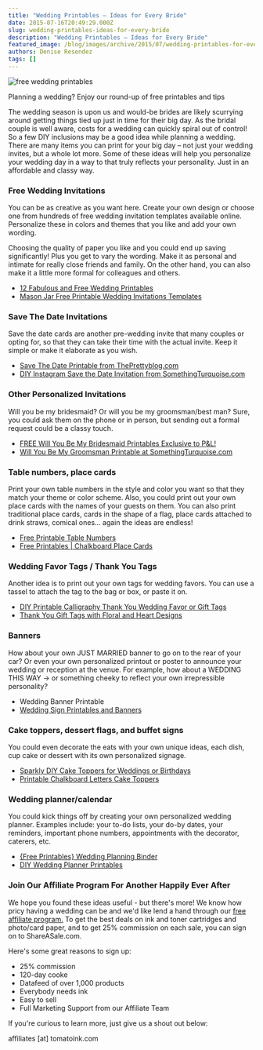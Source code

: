 ```yaml
---
title: "Wedding Printables – Ideas for Every Bride"
date: 2015-07-16T20:49:29.000Z
slug: wedding-printables-ideas-for-every-bride
description: "Wedding Printables – Ideas for Every Bride"
featured_image: /blog/images/archive/2015/07/wedding-printables-for-every-bride.png
authors: Denise Resendez
tags: []
---
```


![free wedding printables ](/blog/images/archive/2015/07/wedding-printables-for-every-bride.png)

Planning a wedding? Enjoy our round-up of free printables and tips

The wedding season is upon us and would-be brides are likely scurrying around getting things tied up just in time for their big day. As the bridal couple is well aware, costs for a wedding can quickly spiral out of control! So a few DIY inclusions may be a good idea while planning a wedding. There are many items you can print for your big day – not just your wedding invites, but a whole lot more. Some of these ideas will help you personalize your wedding day in a way to that truly reflects your personality. Just in an affordable and classy way.

### **Free Wedding Invitations**

You can be as creative as you want here. Create your own design or choose one from hundreds of free wedding invitation templates available online. Personalize these in colors and themes that you like and add your own wording.

Choosing the quality of paper you like and you could end up saving significantly! Plus you get to vary the wording. Make it as personal and intimate for really close friends and family. On the other hand, you can also make it a little more formal for colleagues and others.

* [12 Fabulous and Free Wedding Printables](http://www.elizabethannedesigns.com/blog/slideshow/free-wedding-printables/2/)
* [ Mason Jar Free Printable Wedding Invitations Templates](http://www.weddingchicks.com/freebies/invitation-suites/mason-jar-invitation-suite/)

### **Save The Date Invitations**

Save the date cards are another pre-wedding invite that many couples or opting for, so that they can take their time with the actual invite. Keep it simple or make it elaborate as you wish.

* [Save The Date Printable from ThePrettyblog.com](http://www.theprettyblog.com/wedding/save-the-date-printable/)
* [DIY Instagram Save the Date Invitation from SomethingTurquoise.com](http://somethingturquoise.com/2015/01/16/diy-instagram-save-the-dates-3/#commenturl=http://somethingturquoise.com/2015/01/16/diy-instagram-save-the-dates-3/)

### **Other Personalized Invitations** 

Will you be my bridesmaid? Or will you be my groomsman/best man? Sure, you could ask them on the phone or in person, but sending out a formal request could be a classy touch.

* [FREE Will You Be My Bridesmaid Printables Exclusive to P&L!](http://paperandlace.com/2015/06/08/free-will-you-be-my-bridesmaid-printables/)
* [Will You Be My Groomsman Printable at SomethingTurquoise.com](http://somethingturquoise.com/2015/02/24/free-will-you-be-my-bridesmaid-cards/)

### **Table numbers, place cards**

Print your own table numbers in the style and color you want so that they match your theme or color scheme. Also, you could print out your own place cards with the names of your guests on them. You can also print traditional place cards, cards in the shape of a flag, place cards attached to drink straws, comical ones… again the ideas are endless!

* [Free Printable Table Numbers](http://www.intimateweddings.com/blog/free-printable-table-numbers/)
* [Free Printables | Chalkboard Place Cards](http://somethingturquoise.com/2015/02/24/free-will-you-be-my-bridesmaid-cards/)

### **Wedding Favor Tags / Thank You Tags**

Another idea is to print out your own tags for wedding favors. You can use a tassel to attach the tag to the bag or box, or paste it on.

* [DIY Printable Calligraphy Thank You Wedding Favor or Gift Tags](http://www.concertinapress.blogspot.com/2013/02/Diy-printable-thank-you-gift-tags.html)
* [Thank You Gift Tags with Floral and Heart Designs ](http://www.bloominghomestead.com/2015/05/thank-you-gift-tags.html#%5Fa5y%5Fp=3808884)

### **Banners**

How about your own JUST MARRIED banner to go on to the rear of your car? Or even your own personalized printout or poster to announce your wedding or reception at the venue. For example, how about a WEDDING THIS WAY → or something cheeky to reflect your own irrepressible personality?

* Wedding Banner Printable
* [Wedding Sign Printables and Banners ](http://tatertotsandjello.com/2013/10/free-wedding-printables-banners-signs.html)

### **Cake toppers, dessert flags, and buffet signs**

You could even decorate the eats with your own unique ideas, each dish, cup cake or dessert with its own personalized signage.

* [Sparkly DIY Cake Toppers for Weddings or Birthdays](http://liagriffith.com/sparkly-diy-cake-toppers-for-weddings-or-birthdays/)
* [Printable Chalkboard Letters Cake Toppers](http://www.yellowblissroad.com/printable-chalkboard-alphabet-cake/)

### **Wedding planner/calendar**

You could kick things off by creating your own personalized wedding planner. Examples include: your to-do lists, your do-by dates, your reminders, important phone numbers, appointments with the decorator, caterers, etc.

* [{Free Printables} Wedding Planning Binder](http://www.botanicalpaperworks.com/blog/read,article/573/free-printables-wedding-planning-binder)
* [DIY Wedding Planner Printables ](http://www.weddingfriends.co.za/simply-organized-wedding-planner-diy-diy/)

### **Join Our Affiliate Program For Another Happily Ever After**

We hope you found these ideas useful - but there's more! We know how pricy having a wedding can be and we'd like lend a hand through our [free affiliate program.](http://www.shareasale.com/shareasale.cfm?merchantID=40756) To get the best deals on ink and toner cartridges and photo/card paper, and to get 25% commission on each sale, you can sign on to ShareASale.com.

Here's some great reasons to sign up:

* 25% commission
* 120-day cooke
* Datafeed of over 1,000 products
* Everybody needs ink
* Easy to sell
* Full Marketing Support from our Affiliate Team

If you're curious to learn more, just give us a shout out below:

affiliates \[at\] tomatoink.com